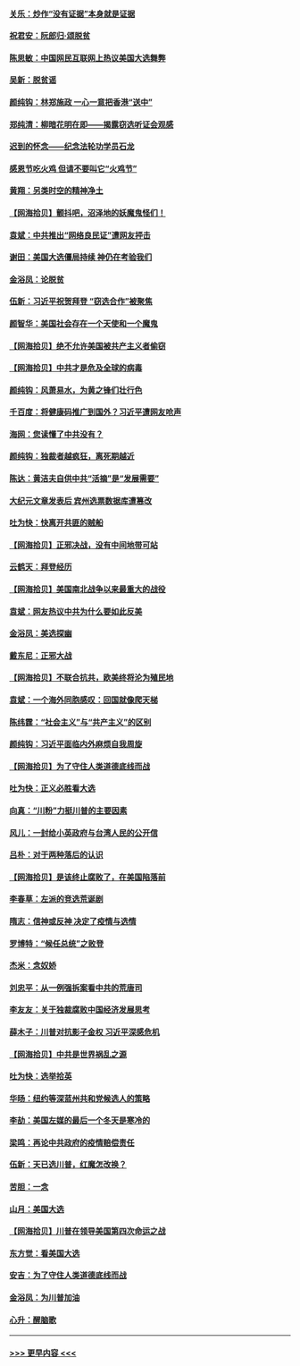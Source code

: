 #### [关乐：炒作“没有证据”本身就是证据](../pages/nsc993/n12583146.md?t=11292251) 
#### [祝君安：阮郎归‧颂脱贫](../pages/nsc993/n12583119.md?t=11292251) 
#### [陈思敏：中国网民互联网上热议美国大选舞弊](../pages/nsc993/n12582845.md?t=11292251) 
#### [吴新：脱贫谣](../pages/nsc993/n12580839.md?t=11292251) 
#### [颜纯钩：林郑施政 一心一意把香港“送中”](../pages/nsc993/n12580805.md?t=11292251) 
#### [郑纯清：柳暗花明在即——揭露窃选听证会观感](../pages/nsc993/n12580795.md?t=11292251) 
#### [迟到的怀念——纪念法轮功学员石龙](../pages/nsc993/n12580245.md?t=11292251) 
#### [感恩节吃火鸡  但请不要叫它“火鸡节”](../pages/nsc993/n12580252.md?t=11292251) 
#### [黄翔：另类时空的精神净土](../pages/nsc993/n12578638.md?t=11292251) 
#### [【网海拾贝】颤抖吧，沼泽地的妖魔鬼怪们！](../pages/nsc993/n12578552.md?t=11292251) 
#### [袁斌：中共推出“网络良民证”遭网友抨击](../pages/nsc993/n12578511.md?t=11292251) 
#### [谢田：美国大选僵局持续 神仍在考验我们](../pages/nsc993/n12577432.md?t=11292251) 
#### [金浴凤：论脱贫](../pages/nsc993/n12576386.md?t=11292251) 
#### [伍新：习近平祝贺拜登 “窃选合作”被聚焦](../pages/nsc993/n12576358.md?t=11292251) 
#### [颜智华：美国社会存在一个天使和一个魔鬼](../pages/nsc993/n12574299.md?t=11292251) 
#### [【网海拾贝】绝不允许美国被共产主义者偷窃](../pages/nsc993/n12573396.md?t=11292251) 
#### [【网海拾贝】中共才是危及全球的病毒](../pages/nsc993/n12571204.md?t=11292251) 
#### [颜纯钩：风萧易水，为黄之锋们壮行色](../pages/nsc993/n12571487.md?t=11292251) 
#### [千百度：将健康码推广到国外？习近平遭网友呛声](../pages/nsc993/n12570808.md?t=11292251) 
#### [海网：您读懂了中共没有？](../pages/nsc993/n12570487.md?t=11292251) 
#### [颜纯钩：独裁者越疯狂，离死期越近](../pages/nsc993/n12569055.md?t=11292251) 
#### [陈达：黄洁夫自供中共“活摘”是“发展需要”](../pages/nsc993/n12568541.md?t=11292251) 
#### [大纪元文章发表后 宾州选票数据库遭篡改](../pages/nsc993/n12568105.md?t=11292251) 
#### [吐为快：快离开共匪的贼船](../pages/nsc993/n12568462.md?t=11292251) 
#### [【网海拾贝】正邪决战，没有中间地带可站](../pages/nsc993/n12568439.md?t=11292251) 
#### [云鹤天：拜登经历](../pages/nsc993/n12567294.md?t=11292251) 
#### [【网海拾贝】美国南北战争以来最重大的战役](../pages/nsc993/n12567247.md?t=11292251) 
#### [袁斌：网友热议中共为什么要如此反美](../pages/nsc993/n12567162.md?t=11292251) 
#### [金浴凤：美选探幽](../pages/nsc993/n12567147.md?t=11292251) 
#### [戴东尼：正邪大战](../pages/nsc993/n12567033.md?t=11292251) 
#### [【网海拾贝】不联合抗共，欧美终将沦为殖民地](../pages/nsc993/n12565068.md?t=11292251) 
#### [袁斌：一个海外同胞感叹：回国就像爬天梯](../pages/nsc993/n12564986.md?t=11292251) 
#### [陈纬霆：“社会主义”与“共产主义”的区别](../pages/nsc993/n12562417.md?t=11292251) 
#### [颜纯钩：习近平面临内外麻烦自我周旋](../pages/nsc993/n12563356.md?t=11292251) 
#### [【网海拾贝】为了守住人类道德底线而战](../pages/nsc993/n12562542.md?t=11292251) 
#### [吐为快：正义必胜看大选](../pages/nsc993/n12561967.md?t=11292251) 
#### [向真：“川粉”力挺川普的主要因素](../pages/nsc993/n12560774.md?t=11292251) 
#### [风儿：一封给小英政府与台湾人民的公开信](../pages/nsc993/n12560581.md?t=11292251) 
#### [吕朴：对于两种落后的认识](../pages/nsc993/n12560492.md?t=11292251) 
#### [【网海拾贝】是该终止腐败了，在美国陷落前](../pages/nsc993/n12559936.md?t=11292251) 
#### [李春草：左派的竞选荒诞剧](../pages/nsc993/n12558380.md?t=11292251) 
#### [隋志：信神或反神 决定了疫情与选情](../pages/nsc993/n12558255.md?t=11292251) 
#### [罗博特：“候任总统”之败登](../pages/nsc993/n12558189.md?t=11292251) 
#### [杰米：念奴娇](../pages/nsc993/n12558174.md?t=11292251) 
#### [刘忠平：从一例强拆案看中共的荒唐司](../pages/nsc993/n12558036.md?t=11292251) 
#### [李友友：关于独裁腐败中国经济发展思考](../pages/nsc993/n12558004.md?t=11292251) 
#### [薛木子：川普对抗影子金权 习近平深感危机](../pages/nsc993/n12557342.md?t=11292251) 
#### [【网海拾贝】中共是世界祸乱之源](../pages/nsc993/n12555353.md?t=11292251) 
#### [吐为快：选举拾英](../pages/nsc993/n12555041.md?t=11292251) 
#### [华旸：纽约等深蓝州共和党候选人的策略](../pages/nsc993/n12554309.md?t=11292251) 
#### [李劼：美国左媒的最后一个冬天是寒冷的](../pages/nsc993/n12552947.md?t=11292251) 
#### [梁鸣：再论中共政府的疫情赔偿责任](../pages/nsc993/n12553012.md?t=11292251) 
#### [伍新：天已选川普，红魔怎改换？](../pages/nsc993/n12552970.md?t=11292251) 
#### [苦胆：一念](../pages/nsc993/n12552957.md?t=11292251) 
#### [山月：美国大选](../pages/nsc993/n12552446.md?t=11292251) 
#### [【网海拾贝】川普在领导美国第四次命运之战](../pages/nsc993/n12551973.md?t=11292251) 
#### [东方觉：看美国大选](../pages/nsc993/n12551647.md?t=11292251) 
#### [安吉：为了守住人类道德底线而战](../pages/nsc993/n12551111.md?t=11292251) 
#### [金浴凤：为川普加油](../pages/nsc993/n12551085.md?t=11292251) 
#### [心升：醒脑歌](../pages/nsc993/n12550984.md?t=11292251) 

----
#### [ >>> 更早内容 <<< ](../indexes/nsc993-earlier.md)
